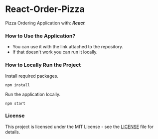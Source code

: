 # React-Order-Pizza

Pizza Ordering Application with: **_React_**

### How to Use the Application?

- You can use it with the link attached to the repository.
- If that doesn't work you can run it locally.

### How to Locally Run the Project

Install required packages.

```
npm install
```

Run the application locally.

```
npm start
```

### License

This project is licensed under the MIT License - see the [LICENSE](LICENSE) file for details.
